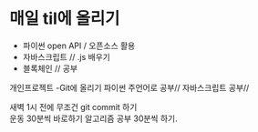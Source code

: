 # 매일 til에 올리기 


-  파이썬  open API / 오픈소스 활용 
-  자바스크립트 // .js 배우기 
-  블록체인 // 공부 


개인프로젝트 -Git에 올리기
파이썬 주언어로 공부// 
자바스크립트 공부// 



새벽 1시 전에 무조건 git commit 하기    
운동 30분씩 바로하기 
알고리즘 공부 30분씩 하기. 
